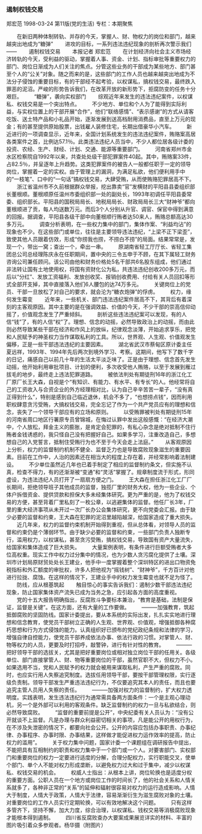 ### 遏制权钱交易
郑宏范
1998-03-24
第11版(党的生活)
专栏：本期聚焦

　　在新旧两种体制转轨、并存的今天，掌握人、财、物权力的岗位和部门，越来越突出地成为“糖弹”
　　进攻的目标，一系列违法违纪现象的剖析再次警示我们——
　　遏制权钱交易
　　本报记者  郑宏范
　　在计划经济向社会主义市场经济转轨的今天，受利益的驱动，掌握着人事、资金、计划、指标审批等重要权力的部门、岗位日渐成为人们关注的焦点。分管这些业务的干部成为某些地方、部门甚至个人的“公关”对象。随之而来的是，这些部门的工作人员也越来越突出地成为不法分子侵蚀的重要目标，有的干部经不起考验，以权谋私，搞权钱交易，最终跌入罪恶的泥沼。严峻的形势告诉我们，在改革开放的新形势下，拒腐防变的任务十分艰巨。
　　“糖弹”，袭向实权部门
　　综观近年来发生的违法违纪案件，以权谋私、权钱交易是一个突出特点。
　　不少地方、单位和个人为了能得到实际利益，与实权位置上的干部开展“合作”，他们“联络感情”、“表示感谢”的方式从请客吃饭、送土特产品和小礼品开始，逐渐发展到送高档耐用消费品，直至上万元的现金；有的甚至提供原始股票，出钱雇人装修住宅，长期出借豪华小汽车。
　　新近进行的一项调查显示，近年来，全国计划系统发生的违法违纪案件，贿赂案高居各类案件之首，比例达57.1％。此类违法违纪人员当中，不少人都位居各级计委的投资、农经、生产、财经、计划、交通、能源等重要部门。
　　河南省郑州市金水区检察院自1992年以来，共查处处级干部犯罪案件40起。其中，贿赂案33件，占82.5％，并呈逐年上升趋势。这类犯罪案件的被告人一般都任职于一定的领导岗位，掌握着一定的实权。由于管理上的漏洞，为满足私欲，他们便利用手中的“一枝笔”、口中的“一句话”搞权钱交易，大肆受贿，从而使贿赂犯罪居高不下。
　　浙江省温州市不久前根据群众举报，挖出靠卖“官”发横财的平阳县县委组织部长董根顺。董根顺原任温州市委组织部一处的副处长，1993年初调任平阳县委常委、组织部长。平阳县的国税局局长、地税局局长、财政局局长三大“财神爷”都向董根顺进了贡，每人均送数万元。而后3个人分别从升官、调官、保官中得到满意的回报。据调查，平阳县各级干部中向董根顺行贿者达50来人，贿赂总额高达30多万元。
　　调查分析表明，在一些权力集中的部门，集体作案、“利益均沾”的现象也不少。在这些部门或单位，往往是主要领导违法违纪，“上梁不正下梁歪”，致使其他人员跟着仿效，形成“你捞我也捞，不捞白不捞”的局面。结果常常是，发现一个，带出一窝；查出一个，牵出一串。
　　原湖南省轻工厅厅长、省轻工集团总公司总经理陈庆永在任职期间，置中央的三令五申于不顾，在其下属轻工财务咨询公司兼任顾问。该公司由他和财务价格处5名干部共6名股东组成，他们通过非法转让国有土地使用权，将国有资财化公为私，共违法违纪创收200多万元，而后以“分红”、发放工资福利、发放创收奖、报销创收费用、付给有关人员回扣等形式全部开支掉，其中直接落入他们6人腰包的达74万多元。
　　关键岗位上的党员、干部一旦放松了对自己的要求，就会沦为“糖衣炮弹”的俘虏。
　　权力，缘何发生霉变
　　近年来，一些机关、部门违法违纪案件居高不下，其背后有着深刻的主客观原因。其中主要的是在强调效益、价值的今天，不少干部的崇高信仰动摇了，价值观念发生了严重倾斜。
　　剖析这些违法违纪案可以发现，有的人信“钱”了，有的人信“权”了。理想、信念的动摇，必然导致政治上的动摇，而由此则必然导致某些干部在经济和作风上的放纵，纪律观念淡薄，开始追求享乐，把党和人民赋予的神圣权力当作谋取私利的工具。所以，世界观、人生观、价值观发生偏移，正是一些干部违法违纪的主要因素。
　　湖北省武汉市蔡甸区原计委主任夏远祥，1993年、1994年先后两次到境外学习、考察。这期间，他写下了数千字的日记，痛感自己以前几十年的生活太平淡乏味了。正是由于理想、信念首先发生动摇，他开始利用审批项目、计划的便利，多次收受他人贿赂，以至于发展到雁过拔毛的地步，最终走上违法犯罪道路。
　　被依法判处有期徒刑16年的浙江化工厂原厂长王大森，自视是个“有知识、有能力、有水平、有专长”的人。他经常将自己的工资收入与合资企业的外方经理相对比，认为自己辛辛苦苦一辈子，“没有真正得到什么”，特别是感到自己临近退休，机会不多了，“也想捞点钱”，因而利用职权肆意贪污受贿，大搞权钱交易，完全忘记了作为一个共产党员应有的理想和信念，丧失了一个领导干部应有的立场和原则。
　　以受贿罪被判处有期徒刑15年的河南省周口地区行署原专员曾锦城，在悔过认罪中发出这般感慨：“在经济大潮中，个人放松，拜金主义的膨胀，是肯定会犯罪的，有私心杂念是绝对抵制不住行贿者金钱诱惑的，我只怪自己没有把握好自己。如果多学习，注重改造自己，多想想自己的入党誓言，抵制住受贿行为也不至于今天会走上法庭。”
　　从客观原因上分析，权力的监督制约机制不健全、监督乏力也是导致腐败现象滋生的重要因素。目前在工作中，人治的因素还在相当大的程度上存在着，并经常影响着法制建设。
　　不少单位虽然近几年也已着手制定了相应的监督制约条文，但实施不认真，检查不得力，有的还渐渐被“变通”和“灵活”掌握了。规章制度流于形式，形同虚设，为违法违纪人员打开了一扇扇方便之门。
　　王大森在担任浙江化工厂厂长期间，拒绝领导班子其他成员的监督，独揽厂里的财务大权，他为一些企业、个体户拆借资金、提供贷款和担保大多未经集体研究。更为严重的是，他为了权钱交易的方便，甚至背着厂里私刻了一枚公章，以逃避集体的监督。他任厂长3年，厂里的重大经济事项从未开过一次厂长办公会集体研究，更不向党委会汇报。由于缺少必要的监督和约束，王大森在犯罪的泥沼里越陷越深，给国家造成了重大损失。
　　近几年来，权力的监督约束机制开始得到重视，但从总体看，对领导人员的监督和约束仍是个薄弱环节。由于缺少必要的监督和约束，一些部门负责人独断专行，滥用权力，以权谋私，甚至贪污受贿，搞权钱交易，导致国有资产大量流失，给国家和集体造成了巨大损失。
　　大量案例表明，有条件进行巨额受贿者大多位高权重。现实工作中权力过分集中的情况，也为少数人贪污腐化提供了土壤。深圳市计划局原财贸处处长王建业，他手中一度掌握着整个深圳特区的进出口物资免税指标和外汇额度的审批权，许多人把他视为“摇钱树”、“财神爷”，千方百计对他进行拉拢、腐蚀。在这样的情况下，王建业手中的权力发生霉变也就不足为怪了。
　　防线，应从根基筑起
　　触目惊心的事实告诉我们：遏制少数干部违法违纪现象，防止国家集体资产流失已成为当务之急，应引起各方面的高度重视。
　　党的十五大报告明确指出，反腐败斗争要标本兼治，“教育是基础，法制是保证，监督是关键”。在这方面，还有大量的工作要做。
　　———加强教育，筑起抵御腐败的坚固防线。国家计委提出，要从本系统的实际出发，扎扎实实地进行理想和信念教育，使党员干部树立正确的人生观、世界观、价值观，增强抵御各种腐朽思想和行为方式侵蚀的能力。认真组织好已颁布的党纪政纪条规和法律的学习，增强自律自控能力，使党员干部养成依法办事、依法行政的习惯。对掌管人、财、物等权力的人员，更要及时打招呼，敲警钟，进行有针对性的教育。
　　———把好领导干部的选拔关，尤其是把好重要岗位或相对独立岗位干部的任用关。各级单位、部门直接掌管人、财、物等重要岗位的干部，虽然官职不大，但权力不小。如果选用不当，党和人民赋予的权力就会被用来谋取私利，产生严重的腐败。同时，也应实行用人失察追究制度。选拔任用领导干部，要按干部管理权限，实行逐级负责制。领导干部发生严重违法违纪行为，不仅要追究其本人的责任，而且也要追究主管人员用人失察的责任。
　　———加强对权力的监督制约，扩大权力透明度。实践表明，发生违法违纪行为通常需具备两方面条件：一个是主观心理动机，另一个是外部可以利用的客观条件。缺乏监督制约的权力一旦与私欲结合，则必然导致腐败。
　　“监督的重要前提是公开”，中央纪委有关人员认为：“没有公开就谈不上监督。凡是办理与群众利益密切相关的事项，凡是能公开的用权行为，在不涉及失泄密的情况下，都要向社会公开。公开的内容应包括办事职责、办事纪律、办事程序、办事时限、办事结果，这样做才能促进权力运作效率的提高，防止权力的滥用”。
　　关于权力集中问题，国家计委一个课题组在调研报告中提出，不能把具有互相制约的职责和权力集中于一个部门或一个人。对要害部门、实权部门和重要岗位的权力一定要进行适度的分解，合理分配权力，实行职能交叉，使单个部门、单个人不能对权力形成垄断，以避免权力过大和过于集中，减少以权谋私、权钱交易的机会。
　　权威人士指出：从根本上讲，岗位轮换也是适度分权的重要方面。公职人员在一个地方或岗位工作的时间长了，他的社会关系和人情关系就多了，各种非正常的“关系”的延伸和辐射很容易对权力的运行造成影响。人情大于制度，人情大于政策，人情大于法律，容易渐渐衍生为滋生腐败对象的土壤。对重要岗位的工作人员实行定期轮换，可以有效地解决这个问题。
　　只有这样多管齐下，坚持不懈，加大力度，综合治理，以权谋私、钱权交易等消极腐败现象才能根本得到遏制。
　　四川省反腐败查办大要案成果展览详实的材料、丰富的图片吸引着众多参观者。杨华摄（附图片）
